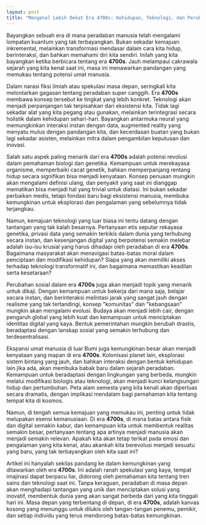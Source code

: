 ```yaml
---
layout: post
title: "Mengenal Lebih Dekat Era 4700s: Kehidupan, Teknologi, dan Perubahan Sosial"
---
```


Bayangkan sebuah era di mana peradaban manusia telah mengalami lompatan kuantum yang tak terbayangkan. Bukan sekadar kemajuan inkremental, melainkan transformasi mendasar dalam cara kita hidup, berinteraksi, dan bahkan memahami diri kita sendiri. Inilah yang kita bayangkan ketika berbicara tentang era **4700s**. Jauh melampaui cakrawala sejarah yang kita kenal saat ini, masa ini menawarkan pandangan yang memukau tentang potensi umat manusia.

Dalam narasi fiksi ilmiah atau spekulasi masa depan, seringkali kita melontarkan gagasan tentang peradaban super canggih. Era **4700s** membawa konsep tersebut ke tingkat yang lebih konkret. Teknologi akan menjadi perpanjangan tak terpisahkan dari eksistensi kita. Tidak lagi sekadar alat yang kita pegang atau gunakan, melainkan terintegrasi secara holistik dalam kehidupan sehari-hari. Bayangkan antarmuka neural yang memungkinkan interaksi instan dengan data, augmented reality yang menyatu mulus dengan pandangan kita, dan kecerdasan buatan yang bukan lagi sekadar asisten, melainkan mitra dalam pengambilan keputusan dan inovasi.

Salah satu aspek paling menarik dari era **4700s** adalah potensi revolusi dalam pemahaman biologi dan genetika. Kemampuan untuk merekayasa organisme, memperbaiki cacat genetik, bahkan memperpanjang rentang hidup secara signifikan bisa menjadi kenyataan. Konsep penuaan mungkin akan mengalami definisi ulang, dan penyakit yang saat ini dianggap mematikan bisa menjadi hal yang trivial untuk diatasi. Ini bukan sekadar perbaikan medis, tetapi fondasi baru bagi eksistensi manusia, membuka kemungkinan untuk eksplorasi dan pengalaman yang sebelumnya tidak terjangkau.

Namun, kemajuan teknologi yang luar biasa ini tentu datang dengan tantangan yang tak kalah besarnya. Pertanyaan etis seputar rekayasa genetika, privasi data yang semakin terkikis dalam dunia yang terhubung secara instan, dan kesenjangan digital yang berpotensi semakin melebar adalah isu-isu krusial yang harus dihadapi oleh peradaban di era **4700s**. Bagaimana masyarakat akan menavigasi batas-batas moral dalam penciptaan dan modifikasi kehidupan? Siapa yang akan memiliki akses terhadap teknologi transformatif ini, dan bagaimana memastikan keadilan serta kesetaraan?

Perubahan sosial dalam era **4700s** juga akan menjadi topik yang menarik untuk dikaji. Dengan kemampuan untuk bekerja dari mana saja, belajar secara instan, dan berinteraksi melintasi jarak yang sangat jauh dengan realisme yang tak tertandingi, konsep "komunitas" dan "kebangsaan" mungkin akan mengalami evolusi. Budaya akan menjadi lebih cair, dengan pengaruh global yang lebih kuat dan kemampuan untuk menciptakan identitas digital yang kaya. Bentuk pemerintahan mungkin berubah drastis, beradaptasi dengan lanskap sosial yang semakin terhubung dan terdesentralisasi.

Ekspansi umat manusia di luar Bumi juga kemungkinan besar akan menjadi kenyataan yang mapan di era **4700s**. Kolonisasi planet lain, eksplorasi sistem bintang yang jauh, dan bahkan interaksi dengan bentuk kehidupan lain jika ada, akan membuka babak baru dalam sejarah peradaban. Kemampuan untuk beradaptasi dengan lingkungan yang berbeda, mungkin melalui modifikasi biologis atau teknologi, akan menjadi kunci kelangsungan hidup dan pertumbuhan. Peta alam semesta yang kita kenali akan diperluas secara dramatis, dengan implikasi mendalam bagi pemahaman kita tentang tempat kita di kosmos.

Namun, di tengah semua kemajuan yang memukau ini, penting untuk tidak melupakan esensi kemanusiaan. Di era **4700s**, di mana batas antara fisik dan digital semakin kabur, dan kemampuan kita untuk membentuk realitas semakin besar, pertanyaan tentang apa artinya menjadi manusia akan menjadi semakin relevan. Apakah kita akan tetap terikat pada emosi dan pengalaman yang kita kenal, atau akankah kita berevolusi menjadi sesuatu yang baru, yang tak terbayangkan oleh kita saat ini?

Artikel ini hanyalah sekilas pandang ke dalam kemungkinan yang ditawarkan oleh era **4700s**. Ini adalah ranah spekulasi yang kaya, tempat imajinasi dapat berpacu liar, didorong oleh pemahaman kita tentang tren sains dan teknologi saat ini. Tanpa keraguan, peradaban di masa depan akan menghadapi tantangan yang unik dan menciptakan solusi yang inovatif, membentuk dunia yang akan sangat berbeda dari yang kita tinggali hari ini. Masa depan yang terbentang di depan, di era **4700s**, adalah kanvas kosong yang menunggu untuk dilukis oleh tangan-tangan penemu, pemikir, dan setiap individu yang terus mendorong batas-batas kemungkinan.
